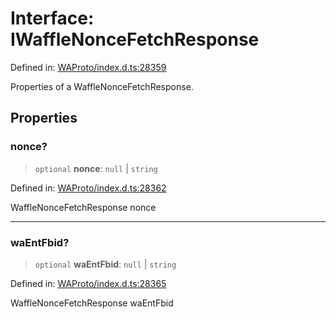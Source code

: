 # Interface: IWaffleNonceFetchResponse

Defined in: [WAProto/index.d.ts:28359](https://github.com/Fokusdotid/Baileys/blob/b457796e9982984bfe7323cdd6fea8bc613c4ed0/WAProto/index.d.ts#L28359)

Properties of a WaffleNonceFetchResponse.

## Properties

### nonce?

> `optional` **nonce**: `null` \| `string`

Defined in: [WAProto/index.d.ts:28362](https://github.com/Fokusdotid/Baileys/blob/b457796e9982984bfe7323cdd6fea8bc613c4ed0/WAProto/index.d.ts#L28362)

WaffleNonceFetchResponse nonce

***

### waEntFbid?

> `optional` **waEntFbid**: `null` \| `string`

Defined in: [WAProto/index.d.ts:28365](https://github.com/Fokusdotid/Baileys/blob/b457796e9982984bfe7323cdd6fea8bc613c4ed0/WAProto/index.d.ts#L28365)

WaffleNonceFetchResponse waEntFbid

